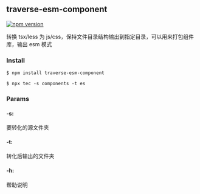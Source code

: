 ## traverse-esm-component

[![npm version](https://img.shields.io/npm/v/traverse-esm-component.svg)](https://www.npmjs.com/package/traverse-esm-component)

转换 tsx/less 为 js/css，保持文件目录结构输出到指定目录，可以用来打包组件库，输出 esm 模式

### Install

```
$ npm install traverse-esm-component
```

```
$ npx tec -s components -t es
```

### Params

#### -s:

要转化的源文件夹

#### -t:

转化后输出的文件夹

#### -h:

帮助说明